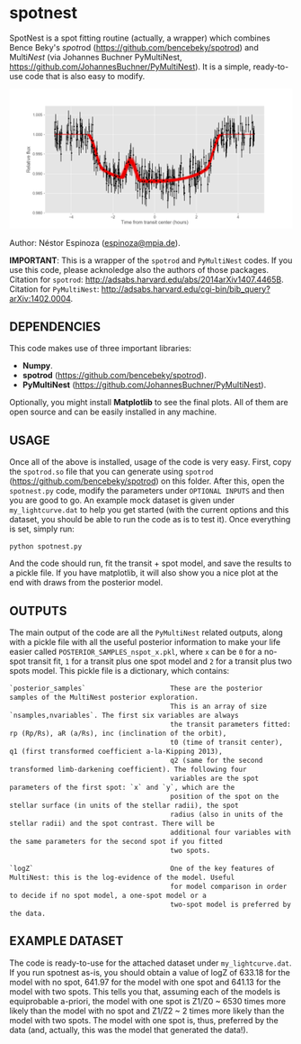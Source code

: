 # spotnest

SpotNest is a spot fitting routine (actually, a wrapper) which combines Bence Beky's *spot*rod (https://github.com/bencebeky/spotrod) and Multi*Nest* (via Johannes Buchner PyMultiNest, https://github.com/JohannesBuchner/PyMultiNest). It is a simple, ready-to-use code that is also easy to modify.

![SpotNest fit to data](spotnest.png?raw=true "Example of spotnest fit to data") 

Author: Néstor Espinoza (espinoza@mpia.de). 

**IMPORTANT**: This is a wrapper of the `spotrod` and `PyMultiNest` codes. If you use this code, please acknoledge also the authors of those packages. Citation for `spotrod`: http://adsabs.harvard.edu/abs/2014arXiv1407.4465B. Citation for `PyMultiNest`: http://adsabs.harvard.edu/cgi-bin/bib_query?arXiv:1402.0004.

DEPENDENCIES
------------

This code makes use of three important libraries:

- **Numpy**.
- **spotrod** (https://github.com/bencebeky/spotrod).
- **PyMultiNest** (https://github.com/JohannesBuchner/PyMultiNest).

Optionally, you might install **Matplotlib** to see the final plots. 
All of them are open source and can be easily installed in any machine.

USAGE
-----

Once all of the above is installed, usage of the code is very easy. First, copy the `spotrod.so` file that you can generate using `spotrod` (https://github.com/bencebeky/spotrod) on this folder. After this, open the `spotnest.py` code, modify the parameters under `OPTIONAL INPUTS` and then you are good to go. An example mock dataset is given under `my_lightcurve.dat` to help you get started (with the current options and this dataset, you should be able to run the code as is to test it). Once everything is set, simply run:

    python spotnest.py

And the code should run, fit the transit + spot model, and save the results to a pickle file. If you have matplotlib, it will also show you a nice plot at the end with draws from the posterior model.

OUTPUTS
-------

The main output of the code are all the `PyMultiNest` related outputs, along with a pickle file with all the useful posterior information to make your life easier called `POSTERIOR_SAMPLES_nspot_x.pkl`, where `x` can be `0` for a no-spot transit fit, `1` for a transit plus one spot model and `2` for a transit plus two spots model. This pickle file is a dictionary, which contains:

    `posterior_samples`                     These are the posterior samples of the MultiNest posterior exploration. 
                                            This is an array of size `nsamples,nvariables`. The first six variables are always 
                                            the transit parameters fitted: rp (Rp/Rs), aR (a/Rs), inc (inclination of the orbit), 
                                            t0 (time of transit center), q1 (first transformed coefficient a-la-Kipping 2013), 
                                            q2 (same for the second transformed limb-darkening coefficient). The following four 
                                            variables are the spot parameters of the first spot: `x` and `y`, which are the 
                                            position of the spot on the stellar surface (in units of the stellar radii), the spot 
                                            radius (also in units of the stellar radii) and the spot contrast. There will be 
                                            additional four variables with the same parameters for the second spot if you fitted 
                                            two spots.

    `logZ`                                  One of the key features of MultiNest: this is the log-evidence of the model. Useful 
                                            for model comparison in order to decide if no spot model, a one-spot model or a 
                                            two-spot model is preferred by the data. 

EXAMPLE DATASET
---------------

The code is ready-to-use for the attached dataset under `my_lightcurve.dat`. If you run spotnest as-is, you should obtain a value of logZ of 633.18 for the model with no spot, 641.97 for the model with one spot and 641.13 for the model with two spots. This tells you that, assuming each of the models is equiprobable a-priori, the model with one spot is Z1/Z0 ~ 6530 times more likely than the model with no spot and Z1/Z2 ~ 2 times more likely than the model with two spots. The model with one spot is, thus, preferred by the data (and, actually, this was the model that generated the data!).
